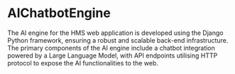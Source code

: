 # AIChatbotEngine
The AI engine for the HMS web application is developed using the Django Python framework, ensuring a robust and scalable back-end infrastructure. The primary components of the AI engine include a chatbot integration powered by a Large Language Model, with API endpoints utilising HTTP protocol to expose the AI functionalities to the web. 
